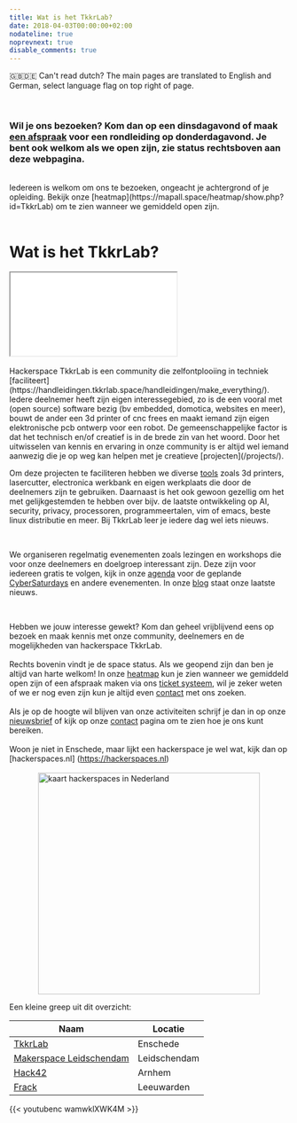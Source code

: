 ```yaml
---
title: Wat is het TkkrLab?
date: 2018-04-03T00:00:00+02:00
nodateline: true
noprevnext: true
disable_comments: true
---
```


🇬🇧🇩🇪 Can't read dutch? The main pages are translated to English and German, select language flag on top right of page.

<br />

### Wil je ons bezoeken? Kom dan op een dinsdagavond of maak [een afspraak](https://tickets.tkkrlab.space/TkkrLab/rondleiding/) voor een rondleiding op donderdagavond. Je bent ook welkom als we open zijn, zie status rechtsboven aan deze webpagina. 
<br/>
Iedereen is welkom om ons te bezoeken, ongeacht je achtergrond of je opleiding. Bekijk onze [heatmap](https://mapall.space/heatmap/show.php?id=TkkrLab) om te zien wanneer we gemiddeld open zijn. 


<br/>
<!---   <div style="background: white;margin: 5px;padding:10px;border: 4px dashed #CCCCCC;">
<strong>Corona measures:</strong><p>
Currently all measures have been lifted, check the <a href="/corona">corona</a> page for more information. 
</div> -->

<br />

# Wat is het TkkrLab?

<iframe allowfullscreen src="360.html"></iframe>

<br/>



<br />
Hackerspace TkkrLab is een community die zelfontplooiing in techniek [faciliteert](https://handleidingen.tkkrlab.space/handleidingen/make_everything/). Iedere deelnemer heeft zijn eigen interessegebied, zo is de een vooral met (open source) software bezig (bv embedded, domotica, websites en meer), bouwt de ander een 3d printer of cnc frees en maakt iemand zijn eigen elektronische pcb ontwerp voor een robot. De gemeenschappelijke factor is dat het technisch en/of creatief is in de brede zin van het woord. Door het uitwisselen van kennis en ervaring in onze community is er altijd wel iemand aanwezig die je op weg kan helpen met je creatieve [projecten](/projects/).

<br>

Om deze projecten te faciliteren hebben we diverse [tools](https://handleidingen.tkkrlab.space/gereedschappen/) zoals 3d printers, lasercutter, electronica werkbank en eigen werkplaats die door de deelnemers zijn te gebruiken. Daarnaast is het ook gewoon gezellig om het met gelijkgestemden te hebben over bijv. de laatste ontwikkeling op AI, security, privacy, processoren, programmeertalen, vim of emacs, beste linux distributie en meer. Bij TkkrLab leer je iedere dag wel iets nieuws.

<br>

We organiseren regelmatig evenementen zoals lezingen en workshops die voor onze deelnemers en doelgroep interessant zijn. Deze zijn voor iedereen gratis te volgen, kijk in onze [agenda](/agenda/) voor de geplande [CyberSaturdays](/cybersaturdays/cybersaturday/) en andere evenementen. In onze [blog](/blog/) staat onze laatste nieuws.

<br>

Hebben we jouw interesse gewekt? Kom dan geheel vrijblijvend eens op bezoek en maak kennis met onze community, deelnemers en de mogelijkheden van hackerspace TkkrLab.
<br />
<br />
Rechts bovenin vindt je de space status. Als we geopend zijn dan ben je altijd van harte welkom! In onze [heatmap](https://mapall.space/heatmap/show.php?id=TkkrLab) kun je zien wanneer we gemiddeld open zijn of een afspraak maken via ons [ticket systeem](https://tickets.tkkrlab.space/TkkrLab/rondleiding/), wil je zeker weten of we er nog even zijn kun je altijd even [contact](/contact/) met ons zoeken.
<br />
<br />
Als je op de hoogte wil blijven van onze activiteiten schrijf je dan in op onze [nieuwsbrief](http://eepurl.com/gLxrLD) of kijk op onze [contact](/contact/) pagina om te zien hoe je ons kunt bereiken.
<br />
<br />
Woon je niet in Enschede, maar lijkt een hackerspace je wel wat, kijk dan op [hackerspaces.nl] (https://hackerspaces.nl)
<br />
<br /> 
<img src="/images/Hackerspaces_nederland_kaart.png" alt="kaart hackerspaces in Nederland" width="400px" style="margin-left: auto; margin-right: auto; display: block;">

Een kleine greep uit dit overzicht:

Naam | Locatie 
--- | ---
[TkkrLab](https://www.tkkrlab.space/) | Enschede
[Makerspace Leidschendam](https://revspace.nl/) | Leidschendam
[Hack42](https://hack42.nl/) | Arnhem
[Frack](https://frack.nl/) | Leeuwarden

{{< youtubenc wamwklXWK4M >}}
